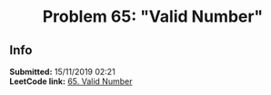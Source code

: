 <h1></h1>
<h1 align="center">Problem 65: "Valid Number"</h1>

<h2 align="left">Info</h2>
<p align="left">
    <a align="center" > <b>Submitted:</b> 15/11/2019 02:21 </a>
    <br>
    <a align="center" > <b>LeetCode link:</b> <a href="https://leetcode.com/problems/valid-number/" title="Why not check!?">  65. Valid Number </a>
    <br>
    
    
